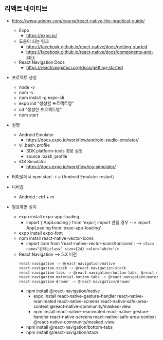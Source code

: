 ## 리액트 네이티브

* https://www.udemy.com/course/react-native-the-practical-guide/
    * Expo
        * https://expo.io/
    * 도움이 되는 링크
      * https://facebook.github.io/react-native/docs/getting-started
      * https://facebook.github.io/react-native/docs/components-and-apis
    * React Navigation Docs
      * https://reactnavigation.org/docs/getting-started

* 프로젝트 생성
    * node -v
    * npm -v
    * npm install -g expo-cli
    * expo init "생성할 프로젝트명"
    * cd "생성한 프로젝트명"
    * npm start

* 실행
    * Android Emulator
        * https://docs.expo.io/workflow/android-studio-emulator/
    * vi .bash_profile 
        * SDK platform-tools 경로 설정
        * source .bash_profile
    * iOS Simulator 
        * https://docs.expo.io/workflow/ios-simulator/

* 터미널에서 npm start -> a (Android Emulator restart)

* 디버깅
   * Android : ctrl + m

* 필요하면 설치 
   * expo install expo-app-loading
      * import { AppLoading } from 'expo';  import 안될 경우 -->  import AppLoading from 'expo-app-loading'
   * expo install expo-font 
   * npm install react-native-vector-icons
      * import Icon from 'react-native-vector-icons/Ionicons'; -->  `<Icon name="원하는class" size={24} color="white"/>`
   * React Navigation  --> 5.X 버전
       ```js
      react-navigation -> @react-navigation/native
      react-navigation-stack -> @react-navigation/stack
      react-navigation-tabs -> @react-navigation/bottom-tabs, @react-navigation/material-top-tabs
      react-navigation-material-bottom-tabs -> @react-navigation/material-bottom-tabs
      react-navigation-drawer -> @react-navigation/drawer
       ``` 
      * npm install @react-navigation/native
          * expo install react-native-gesture-handler react-native-reanimated react-native-screens react-native-safe-area-context @react-native-community/masked-view
          * npm install react-native-reanimated react-native-gesture-handler react-native-screens react-native-safe-area-context @react-native-community/masked-view
      * npm install @react-navigation/bottom-tabs
      * npm install @react-navigation/stack
